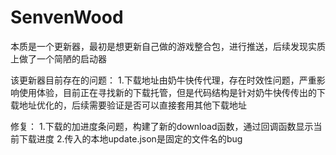 # SenvenWood

本质是一个更新器，最初是想更新自己做的游戏整合包，进行推送，后续发现实质上做了一个简陋的启动器

该更新器目前存在的问题：
1.下载地址由奶牛快传代理，存在时效性问题，严重影响使用体验，目前正在寻找新的下载托管，但是代码结构是针对奶牛快传传出的下载地址优化的，后续需要验证是否可以直接套用其他下载地址

修复：
1.下载的加进度条问题，构建了新的download函数，通过回调函数显示当前下载进度
2.传入的本地update.json是固定的文件名的bug
